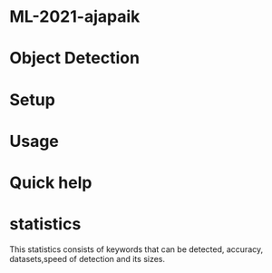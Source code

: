 # ML-2021-ajapaik
# Object Detection


# Setup

# Usage

# Quick help

#  statistics
   This statistics consists of keywords that can be detected, accuracy, datasets,speed of detection and its sizes.
